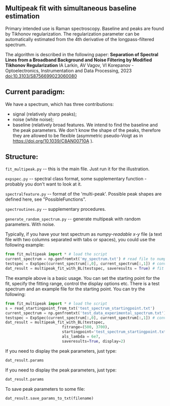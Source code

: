 ﻿
## Multipeak fit with simultaneous baseline estimation

Primary intended use is Raman spectroscopy. Baseline and peaks are found by Tikhonov regularization.
The regularization parameter can be automatically estimated from the 4th derivative of the longpass-filtered spectrum.

The algorithm is described in the following paper:
**Separation of Spectral Lines from a Broadband Background and Noise Filtering by Modified Tikhonov Regularization**
IA Larkin, AV Vagov, VI Korepanov - Optoelectronics, Instrumentation and Data Processing, 2023
[doi:10.3103/S8756699023060080](https://dx.doi.org/10.3103/S8756699023060080)



## Current paradigm:
We have a spectrum, which has three contributions:
* signal (relatively sharp peaks);
* noise (white noise);
* baseline (relatively broad features.
We intend to find the baseline and the peak parameters. We don't know the shape of the peaks, therefore they are allowed to be flexible (asymmetric pseudo-Voigt as in https://doi.org/10.1039/C8AN00710A ).



## Structure:
```fit_multipeak.py``` -- this is the main file. Just run it for the illustration.

```expspec.py``` -- spectral class format, some supplementary function - probably you don't want to look at it.

```spectralfeature.py``` -- format of the 'multi-peak'. Possible peak shapes are defined here, see "PossibleFunctions".

```spectroutines.py``` -- supplementary procedures.

```generate_random_spectrum.py``` -- generate multipeak with random parameters. With noise.


Typically, if you have your test spectrum as *numpy-readable* *x-y* file (a text file with two columns separated with tabs or spaces), you could use the following example:
```python
from fit_multipeak import * # load the script
current_spectrum = np.genfromtxt('my_spectrum.txt') # read file to numpy format
testspec = ExpSpec(current_spectrum[:,0], current_spectrum[:,1]) # convert the spectrum to an *object* of a specific format.
dat_result = multipeak_fit_with_BL(testspec, saveresults = True) # fit it! The starting point will be generated automatically from *find_da_peaks* function.
```

The example above is a basic usage. You can set the starting point for the fit, specify the fitting range, control the display options etc.
There is a test spectrum and an example file for the starting point. You can try the following:
```python
from fit_multipeak import * # load the script
s = read_startingpoint_from_txt('test_spectrum_startingpoint.txt')
current_spectrum = np.genfromtxt('test_data_experimental_spectrum.txt') # read file to numpy format
testspec = ExpSpec(current_spectrum[:,0], current_spectrum[:,1]) # convert the spectrum to an *object* of a specific format.
dat_result = multipeak_fit_with_BL(testspec,
                         fitrange=(500, 3700),
                         startingpoint='test_spectrum_startingpoint.txt',
                         als_lambda = 6e7,
                         saveresults=True, display=2)
```

If you need to display the peak parameters, just type:
```python
dat_result.params
```

If you need to display the peak parameters, just type:
```python
dat_result.params
```

To save peak parameters to some file:
```python
dat_result.save_params_to_txt(filename)
```